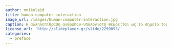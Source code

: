 ```yaml
---
author: nnikolaid
title: human-computer-interaction
image_url: /images/human-computer-interaction.jpg
caption: Η αλληλεπίδραση ανθρώπου-υπολογιστή θεωρείται ως το σημείο τομής μεταξύ της πληροφορικής, της γνωστικής ψυχολογίας, της κοινωνικής ψυχολογίας, της γλωσσολογίας, του βιομηχανικού σχεδιασμού και ακόμα περισσότερων ίσως γνωστικών πεδίων. Η αλληλεπίδραση μεταξύ χρηστών και υπολογιστών γίνεται στο επίπεδο της διεπαφής χρήστη, μέσω κατάλληλου λογισμικού και υλικού.
license_url: 'http://slideplayer.gr/slide/2299095/'
categories:
  - preface
---
```


